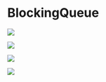 # BlockingQueue
![](https://ws4.sinaimg.cn/large/006tKfTcly1g0ixwkiys3j314w0jodjw.jpg)

![](https://ws3.sinaimg.cn/large/006tKfTcly1g0ixz0asaxj318e0lnafa.jpg)

![](https://ws4.sinaimg.cn/large/006tKfTcly1g0iy1j1uy7j31510k70w1.jpg)

![](https://ws4.sinaimg.cn/large/006tKfTcly1g0iy2khgh8j315a0jjju5.jpg)